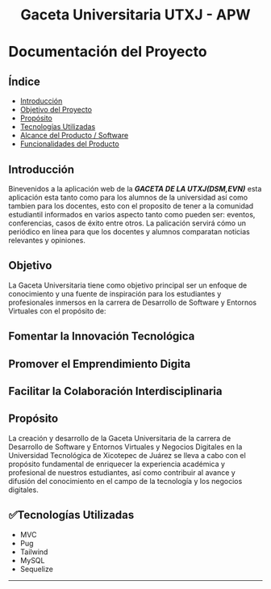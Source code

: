 <h1 align="center">Gaceta Universitaria UTXJ - APW</h1>

# Documentación del Proyecto

## Índice

- [Introducción](#Introducción)
- [Objetivo del Proyecto](#Objetivo)
- [Propósito](#Propósito)
- [Tecnologías Utilizadas](#Tecnologías)
- [Alcance del Producto / Software](#Alcance)
- [Funcionalidades del Producto](#Funcionalidades)

## Introducción
Binevenidos a la aplicación web de la ***GACETA DE LA UTXJ(DSM,EVN)*** esta aplicación esta tanto como para los alumnos de la universidad así como tambien para los docentes, esto con el proposito de tener a la comunidad estudiantil informados en varios aspecto tanto como pueden ser: eventos, conferencias, casos de éxito entre otros. La palicación servirá cómo un periódico en línea para que los docentes y alumnos comparatan noticias relevantes y opiniones.

## Objetivo
La Gaceta Universitaria tiene como objetivo principal ser un enfoque de conocimiento y una fuente de inspiración para los estudiantes y profesionales inmersos en la carrera de Desarrollo de Software y Entornos Virtuales  con el propósito de: 
## Fomentar la Innovación Tecnológica
## Promover el Emprendimiento Digita
## Facilitar la Colaboración Interdisciplinaria

## Propósito 
La creación y desarrollo de la Gaceta Universitaria de la carrera de Desarrollo de Software y Entornos Virtuales y Negocios Digitales en la Universidad Tecnológica de Xicotepec de Juárez se lleva a cabo con el propósito fundamental de enriquecer la experiencia académica y profesional de nuestros estudiantes, así como contribuir al avance y difusión del conocimiento en el campo de la tecnología y los negocios digitales.

## :white_check_mark:Tecnologías Utilizadas

- MVC
- Pug
- Tailwind
- MySQL
- Sequelize
- - -
